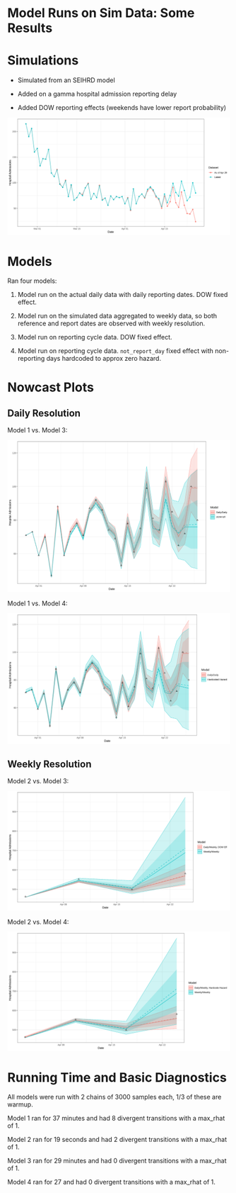 # Model Runs on Sim Data: Some Results

# Simulations

- Simulated from an SEIHRD model

- Added on a gamma hospital admission reporting delay

- Added DOW reporting effects (weekends have lower report probability)

![](README_files/data.svg)

# Models

Ran four models:

1. Model run on the actual daily data with daily reporting dates. DOW fixed effect.

2. Model run on the simulated data aggregated to weekly data, so both reference and report dates are observed with weekly resolution.

3. Model run on reporting cycle data. DOW fixed effect.

4. Model run on reporting cycle data. `not_report_day` fixed effect with non-reporting days hardcoded to approx zero hazard.

# Nowcast Plots

## Daily Resolution

Model 1 vs. Model 3:

![](README_files/dailydaily_vs_DOWeff.svg)

Model 1 vs. Model 4:

![](README_files/dailydaily_vs_hardcodehzd.svg)

## Weekly Resolution

Model 2 vs. Model 3:

![](README_files/weeklyweekly_vs_DOWeff.svg)

Model 2 vs. Model 4:

![](README_files/weeklyweekly_vs_hardcodehzd.svg)


# Running Time and Basic Diagnostics

All models were run with 2 chains of 3000 samples each, 1/3 of these are warmup.

Model 1 ran for 37 minutes and had 8 divergent transitions with a max_rhat of 1.

Model 2 ran for 19 seconds and had 2 divergent transitions with a max_rhat of 1.

Model 3 ran for 29 minutes and had 0 divergent transitions with a max_rhat of 1.

Model 4 ran for 27 and had 0 divergent transitions with a max_rhat of 1.
